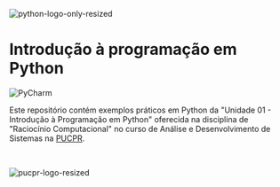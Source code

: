 ![python-logo-only-resized](https://github.com/tiagosantosnombr/introducao-programacao-python/assets/160294783/c69b4124-8314-4d04-a7d0-e60da209dc25)

# Introdução à programação em Python
![PyCharm](https://img.shields.io/badge/pycharm-143?style=for-the-badge&logo=pycharm&logoColor=black&color=black&labelColor=green)

Este repositório contém exemplos práticos em Python da "Unidade 01 - Introdução à Programação em Python" oferecida na disciplina de "Raciocínio Computacional" no curso de Análise e Desenvolvimento de Sistemas na [PUCPR](https://www.pucpr.br/).

<br>

![pucpr-logo-resized](https://github.com/tiagosantosnombr/introducao-programacao-python/assets/160294783/15bd2bb8-d55c-4ba4-a060-14f761bdac8a)
